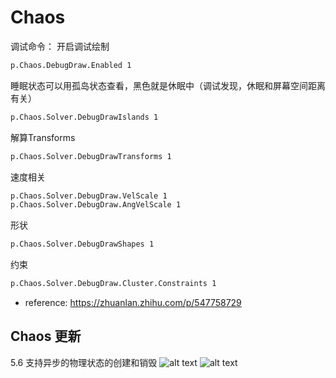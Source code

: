 # Chaos

调试命令：
开启调试绘制
```bash
p.Chaos.DebugDraw.Enabled 1
```

睡眠状态可以用孤岛状态查看，黑色就是休眠中（调试发现，休眠和屏幕空间距离有关）
```bash
p.Chaos.Solver.DebugDrawIslands 1
```

解算Transforms
```bash
p.Chaos.Solver.DebugDrawTransforms 1
```

速度相关
```bash
p.Chaos.Solver.DebugDraw.VelScale 1
p.Chaos.Solver.DebugDraw.AngVelScale 1
```

形状
```bash
p.Chaos.Solver.DebugDrawShapes 1
```

约束
```bash
p.Chaos.Solver.DebugDraw.Cluster.Constraints 1
```

- reference: https://zhuanlan.zhihu.com/p/547758729


## Chaos 更新
5.6 支持异步的物理状态的创建和销毁
![alt text](../assets/images/Chaos_image.png)
![alt text](../assets/images/Chaos_image-1.png)


